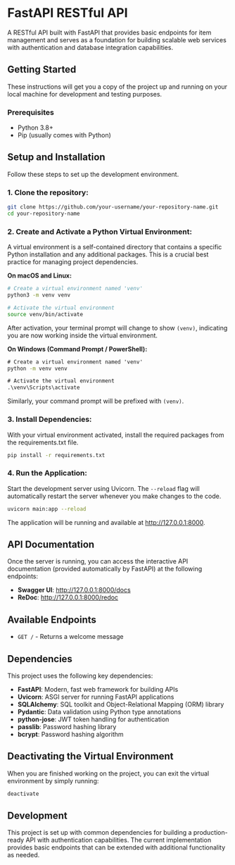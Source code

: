 # FastAPI RESTful API

A RESTful API built with FastAPI that provides basic endpoints for item management and serves as a foundation for building scalable web services with authentication and database integration capabilities.

## Getting Started

These instructions will get you a copy of the project up and running on your local machine for development and testing purposes.

### Prerequisites

- Python 3.8+
- Pip (usually comes with Python)

## Setup and Installation

Follow these steps to set up the development environment.

### 1. Clone the repository:

```bash
git clone https://github.com/your-username/your-repository-name.git
cd your-repository-name
```

### 2. Create and Activate a Python Virtual Environment:

A virtual environment is a self-contained directory that contains a specific Python installation and any additional packages. This is a crucial best practice for managing project dependencies.

**On macOS and Linux:**

```bash
# Create a virtual environment named 'venv'
python3 -m venv venv

# Activate the virtual environment
source venv/bin/activate
```

After activation, your terminal prompt will change to show `(venv)`, indicating you are now working inside the virtual environment.

**On Windows (Command Prompt / PowerShell):**

```cmd
# Create a virtual environment named 'venv'
python -m venv venv

# Activate the virtual environment
.\venv\Scripts\activate
```

Similarly, your command prompt will be prefixed with `(venv)`.

### 3. Install Dependencies:

With your virtual environment activated, install the required packages from the requirements.txt file.

```bash
pip install -r requirements.txt
```

### 4. Run the Application:

Start the development server using Uvicorn. The `--reload` flag will automatically restart the server whenever you make changes to the code.

```bash
uvicorn main:app --reload
```

The application will be running and available at http://127.0.0.1:8000.

## API Documentation

Once the server is running, you can access the interactive API documentation (provided automatically by FastAPI) at the following endpoints:

- **Swagger UI**: http://127.0.0.1:8000/docs
- **ReDoc**: http://127.0.0.1:8000/redoc

## Available Endpoints

- `GET /` - Returns a welcome message

## Dependencies

This project uses the following key dependencies:

- **FastAPI**: Modern, fast web framework for building APIs
- **Uvicorn**: ASGI server for running FastAPI applications
- **SQLAlchemy**: SQL toolkit and Object-Relational Mapping (ORM) library
- **Pydantic**: Data validation using Python type annotations
- **python-jose**: JWT token handling for authentication
- **passlib**: Password hashing library
- **bcrypt**: Password hashing algorithm

## Deactivating the Virtual Environment

When you are finished working on the project, you can exit the virtual environment by simply running:

```bash
deactivate
```

## Development

This project is set up with common dependencies for building a production-ready API with authentication capabilities. The current implementation provides basic endpoints that can be extended with additional functionality as needed.
